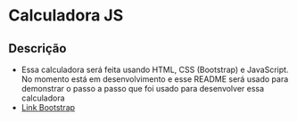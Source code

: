 # Calculadora JS

## Descrição

- Essa calculadora será feita usando HTML, CSS (Bootstrap) e JavaScript. No momento está em desenvolvimento e esse README será usado para demonstrar o passo a passo que foi usado para desenvolver essa calculadora
- [Link Bootstrap](https://getbootstrap.com/docs/4.0/components/buttons/)